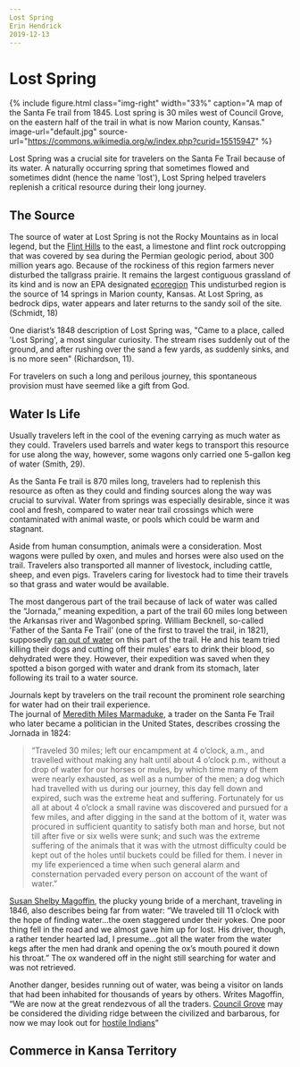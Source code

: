 ```yaml
---
Lost Spring
Erin Hendrick
2019-12-13
---
```


# Lost Spring

{% include figure.html
  class="img-right"
  width="33%"
  caption="A map of the Santa Fe trail from 1845. Lost spring is 30 miles west of Council Grove, on the eastern half of the trail in what is now Marion county, Kansas."
  image-url="default.jpg"
  source-url="https://commons.wikimedia.org/w/index.php?curid=15515947"
%}

Lost Spring was a crucial site for travelers on the Santa Fe Trail because of its water. A naturally occurring spring that sometimes flowed and sometimes didnt (hence the name 'lost'), Lost Spring helped travelers replenish a critical resource during their long journey.

## The Source

The source of water at Lost Spring is not the Rocky Mountains as in local legend, but the [Flint Hills](https://en.wikipedia.org/wiki/Flint_Hills) to the east, a limestone and flint rock outcropping that was covered by sea during the Permian geologic period, about 300 million years ago. Because of the rockiness of this region farmers never disturbed the tallgrass prairie. It remains the largest contiguous grassland of its kind and is now an EPA designated [ecoregion](http://www.kansasnativeplantsociety.org/ecoregions.php) This undisturbed region is the source of 14 springs in Marion county, Kansas. At Lost Spring, as bedrock dips, water appears and later returns to the sandy soil of the site. (Schmidt, 18)

One diarist’s 1848 description of Lost Spring was, "Came to a place, called 'Lost Spring', a most singular curiosity. The stream rises suddenly out of the ground, and after rushing over the sand a few yards, as suddenly sinks, and is no more seen" (Richardson, 11). 

For travelers on such a long and perilous journey, this spontaneous provision must have seemed like a gift from God. 

## Water Is Life

Usually travelers left in the cool of the evening carrying as much water as they could. Travelers used barrels and water kegs to transport this resource for use along the way, however, some wagons only carried one 5-gallon keg of water (Smith, 29). 

As the Santa Fe trail is 870 miles long, travelers had to replenish this resource as often as they could and finding sources along the way was crucial to survival. Water from springs was especially desirable, since it was cool and fresh, compared to water near trail crossings which were contaminated with animal waste, or pools which could be warm and stagnant. 

Aside from human consumption, animals were a consideration. Most wagons were pulled by oxen, and mules and horses were also used on the trail. Travelers also transported all manner of livestock, including cattle, sheep, and even pigs. Travelers caring for livestock had to time their travels so that grass and water would be available. 

The most dangerous part of the trail because of lack of water was called the “Jornada,” meaning expedition, a part of the trail 60 miles long between the Arkansas river and Wagonbed spring. 
William Becknell, so-called 'Father of the Santa Fe Trail' (one of the first to travel the trail, in 1821), supposedly [ran out of water](https://www.kshs.org/kansapedia/morton-county-kansas/15320) on this part of the trail. He and his team tried killing their dogs and cutting off their mules’ ears to drink their blood, so dehydrated were they. However, their expedition was saved when they spotted a bison gorged with water and drank from its stomach, later following its trail to a water source. 

Journals kept by travelers on the trail recount the prominent role searching for water had on their trail experience.  
The journal of [Meredith Miles Marmaduke](https://en.wikipedia.org/wiki/Meredith_Miles_Marmaduke), a trader on the Santa Fe Trail who later became a politician in the United States, describes crossing the Jornada in 1824: 
>“Traveled 30 miles; left our encampment at 4 o’clock, a.m., and travelled without making any halt until about 4 o’clock p.m., without a drop of water for our horses or mules, by which time many of them were nearly exhausted, as well as a number of the men; a dog which had travelled with us during our journey, this day fell down and expired, such was the extreme heat and suffering. Fortunately for us all at about 4 o’clock a small ravine was discovered and pursued for a few miles, and after digging in the sand at the bottom of it, water was procured in sufficient quantity to satisfy both man and horse, but not till after five or six wells were sunk; and such was the extreme suffering of the animals that it was with the utmost difficulty could be kept out of the holes until buckets could be filled for them. I never in my life experienced a time when such general alarm and consternation pervaded every person on account of the want of water.” 

[Susan Shelby Magoffin](http://www.womenhistoryblog.com/2014/05/susan-shelby-magoffin.html), the plucky young bride of a merchant, traveling in 1846, also describes being far from water: “We traveled till 11 o’clock with the hope of finding water…the oxen staggered under their yokes. One poor thing fell in the road and we almost gave him up for lost. His driver, though, a rather tender hearted lad, I presume…got all the water from the water kegs after the men had drank and opening the ox’s mouth poured it down his throat.” The ox wandered off in the night still searching for water and was not retrieved. 

Another danger, besides running out of water, was being a visitor on lands that had been inhabited for thousands of years by others. Writes Magoffin, “We are now at the great rendezvous of all the traders. [Council Grove](https://www.legendsofamerica.com/council-grove-kansas/) may be considered the dividing ridge between the civilized and barbarous, for now we may look out for [hostile Indians](https://www.independent.org/publications/tir/article.asp?id=803)” 

## Commerce in Kansa Territory 


 
